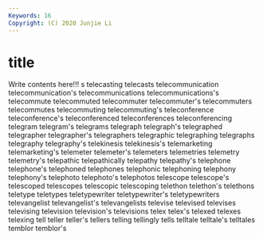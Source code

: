 ```yaml
---
Keywords: 16
Copyright: (C) 2020 Junjie Li
---
```


# title

Write contents here!!!
s 
telecasting 
telecasts
telecommunication 
telecommunication's 
telecommunications 
telecommunications's 
telecommute 
telecommuted 
telecommuter 
telecommuter's 
telecommuters 
telecommutes
telecommuting 
telecommuting's 
teleconference 
teleconference's 
teleconferenced 
teleconferences 
teleconferencing 
telegram 
telegram's 
telegrams
telegraph 
telegraph's 
telegraphed 
telegrapher 
telegrapher's 
telegraphers 
telegraphic 
telegraphing 
telegraphs 
telegraphy
telegraphy's 
telekinesis 
telekinesis's 
telemarketing 
telemarketing's 
telemeter 
telemeter's 
telemeters 
telemetries 
telemetry
telemetry's 
telepathic 
telepathically 
telepathy 
telepathy's 
telephone 
telephone's 
telephoned 
telephones 
telephonic
telephoning 
telephony 
telephony's 
telephoto 
telephoto's 
telephotos 
telescope 
telescope's 
telescoped 
telescopes
telescopic 
telescoping 
telethon 
telethon's 
telethons 
teletype 
teletypes 
teletypewriter 
teletypewriter's 
teletypewriters
televangelist 
televangelist's 
televangelists 
televise 
televised 
televises 
televising 
television 
television's 
televisions
telex 
telex's 
telexed 
telexes 
telexing 
tell 
teller 
teller's 
tellers 
telling
tellingly 
tells 
telltale 
telltale's 
telltales 
temblor 
temblor's 
